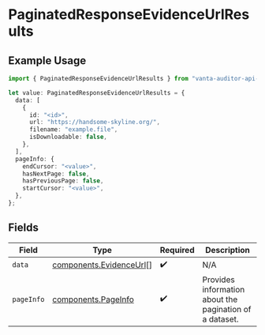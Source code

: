 # PaginatedResponseEvidenceUrlResults

## Example Usage

```typescript
import { PaginatedResponseEvidenceUrlResults } from "vanta-auditor-api-sdk/models/components";

let value: PaginatedResponseEvidenceUrlResults = {
  data: [
    {
      id: "<id>",
      url: "https://handsome-skyline.org/",
      filename: "example.file",
      isDownloadable: false,
    },
  ],
  pageInfo: {
    endCursor: "<value>",
    hasNextPage: false,
    hasPreviousPage: false,
    startCursor: "<value>",
  },
};
```

## Fields

| Field                                                              | Type                                                               | Required                                                           | Description                                                        |
| ------------------------------------------------------------------ | ------------------------------------------------------------------ | ------------------------------------------------------------------ | ------------------------------------------------------------------ |
| `data`                                                             | [components.EvidenceUrl](../../models/components/evidenceurl.md)[] | :heavy_check_mark:                                                 | N/A                                                                |
| `pageInfo`                                                         | [components.PageInfo](../../models/components/pageinfo.md)         | :heavy_check_mark:                                                 | Provides information about the pagination of a dataset.            |